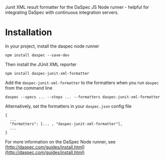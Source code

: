 Junit XML result formatter for the DaSpec JS Node runner - helpful for integrating DaSpec with continuous integration servers.

# Installation

In your project, install the daspec node runner

    npm install daspec --save-dev

Then install the JUnit XML reporter
    
    npm install daspec-junit-xml-formatter

Add the `daspec-junit-xml-formatter` to the formatters when you run `daspec` from the command line

    daspec --specs ... --steps ... --formatters daspec-junit-xml-formatter

Alternatively, set the formatters in your `daspec.json` config file

    {
      ...
      "formatters": [... , "daspec-junit-xml-formatter"],
      ...
    }
    

For more information on the DaSpec Node runner, see [http://daspec.com/guides/install.html](http://daspec.com/guides/install.html)
